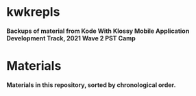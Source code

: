 # kwkrepls
**Backups of material from Kode With Klossy Mobile Application Development Track, 2021 Wave 2 PST Camp**  

# Materials
**Materials in this repository, sorted by chronological order.**

